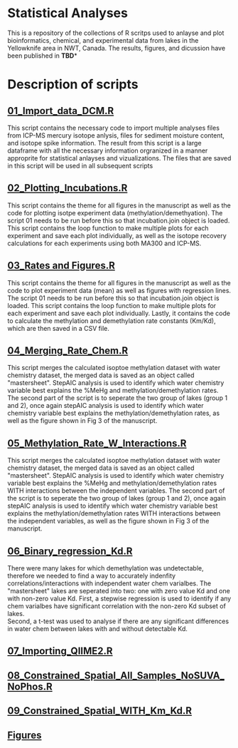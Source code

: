 # Statistical Analyses 

This is a repository of the collections of R scritps used to anlayse and plot bioinformatics, chemical, and experimental data from lakes in the Yellowknife area in NWT, Canada.  The results, figures, and dicussion have been published in **TBD***

# Description of scripts
## [01_Import_data_DCM.R](01_Importing_data_DCM.R)

This script contains the necessary code to import multiple analyses files from ICP-MS mercury isotope anlysis, files for sediment moisture content, and isotope spike information.  The result from this script is a large dataframe with all the necessary information orgranized in a manner approprite for statistical anlayses and vizualizations.  The files that are saved in this script will be used in all subsequent scripts

## [02_Plotting_Incubations.R](02_Plotting_Incubations.R)

This script contains the theme for all figures in the manuscript as well as the code for plotting isotpe experiment data (methylation/demethyation).
The script 01 needs to be run before this so that incubation.join object is loaded.
This script contains the loop function to make multiple plots for each experiment and save each plot individually, as well as the isotope recovery calculations for each experiments using both MA300 and ICP-MS.

## [03_Rates and Figures.R](03_Rates_and_Figures.R)

This script contains the theme for all figures in the manuscript as well as the code to plot experiment data (mean) as well as figures with regression lines.
The script 01 needs to be run before this so that incubation.join object is loaded.
This script contains the loop function to make multiple plots for each experiment and save each plot individually.
Lastly, it contains the code to calculate the methylation and demethylation rate constants (Km/Kd), which are then saved in a CSV file.

## [04_Merging_Rate_Chem.R](04_Merging_Rate_Chem.R)

This script merges the calculated isoptoe methylation dataset with water chemistry dataset, the merged data is saved as an object called "mastersheet".
StepAIC analysis is used to identify which water chemistry variable best explains the %MeHg and methylation/demethylation rates.
The second part of the script is to seperate the two group of lakes (group 1 and 2), once again stepAIC analysis is used to identify which water chemistry variable best explains the methylation/demethylation rates, as well as the figure shown in Fig 3 of the manuscript.

## [05_Methylation_Rate_W_Interactions.R](05_Methylation_Rate_W_Interactions.R)

This script merges the calculated isoptoe methylation dataset with water chemistry dataset, the merged data is saved as an object called "mastersheet".
StepAIC analysis is used to identify which water chemistry variable best explains the %MeHg and methylation/demethylation rates WITH interactions between the independent variables.
The second part of the script is to seperate the two group of lakes (group 1 and 2), once again stepAIC analysis is used to identify which water chemistry variable best explains the methylation/demethylation rates WITH interactions between the independent variables, as well as the figure shown in Fig 3 of the manuscript.

## [06_Binary_regression_Kd.R](06_Binary_regression_Kd.R)

There were many lakes for which demethylation was undetectable, therefore we needed to find a way to accurately indenfity correlations/interactions with independent water chem varialbes.  The "mastersheet" lakes are seperated into two: one with zero value Kd and one with non-zero value Kd.
First, a stepwise regression is used to identify if any chem varialbes have significant correlation with the non-zero Kd subset of lakes.  
Second, a t-test was used to analyse if there are any significant differences in water chem between lakes with and without detectable Kd.

## [07_Importing_QIIME2.R](07_Importing_QIIME2.R)


## [08_Constrained_Spatial_All_Samples_NoSUVA_NoPhos.R](08_Constrained_Spatial_All_Samples_NoSUVA_NoPhos.R)

## [09_Constrained_Spatial_WITH_Km_Kd.R](09_Constrained_Spatial_WITH_Km_Kd.R)



## [Figures](https://github.com/mijaazdajic/ykn_R_statistical_anlayses/tree/main/figures)
